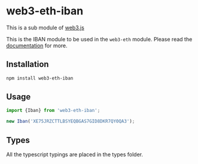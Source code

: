 # web3-eth-iban

This is a sub module of [web3.js][repo]

This is the IBAN module to be used in the `web3-eth` module.
Please read the [documentation][docs] for more.

## Installation

```bash
npm install web3-eth-iban
```

## Usage

```js
import {Iban} from 'web3-eth-iban';

new Iban('XE75JRZCTTLBSYEQBGAS7GID8DKR7QY0QA3');
```

## Types 

All the typescript typings are placed in the types folder. 

[docs]: https://pweb3js.readthedocs.io/en/latest/
[repo]: https://github.com/pchain-org/pweb3


